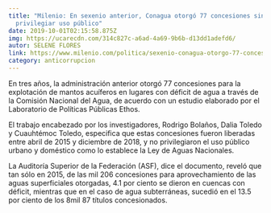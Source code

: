 ```yaml
---
title: "Milenio: En sexenio anterior, Conagua otorgó 77 concesiones sin
  privilegiar uso público"
date: 2019-10-01T02:15:58.875Z
img: https://ucarecdn.com/314c827c-a6ad-4a69-9b6b-d13dd1adefd6/
autor: SELENE FLORES
link: https://www.milenio.com/politica/sexenio-conagua-otorgo-77-concesiones-privilegiar-publico
category: anticorrupcion
---
```

En tres años, la administración anterior otorgó 77 concesiones para la explotación de mantos acuíferos en lugares con déficit de agua a través de la Comisión Nacional del Agua, de acuerdo con un estudio elaborado por el Laboratorio de Políticas Públicas Ethos.

El trabajo encabezado por los investigadores, Rodrigo Bolaños, Dalia Toledo y Cuauhtémoc Toledo, especifica que estas concesiones fueron liberadas entre abril de 2015 y diciembre de 2018, y no privilegiaron el uso público urbano y doméstico como lo establece la Ley de Aguas Nacionales.

La Auditoría Superior de la Federación (ASF), dice el documento, reveló que tan sólo en 2015, de las mil 206 concesiones para aprovechamiento de las aguas superficiales otorgadas, 4.1 por ciento se dieron en cuencas con déficit, mientras que en el caso de agua subterráneas, sucedió en el 13.5 por ciento de los 8mil 87 títulos concesionados.
